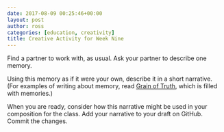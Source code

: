 ```yaml
---
date: 2017-08-09 00:25:46+00:00
layout: post
author: ross
categories: [education, creativity]
title: Creative Activity for Week Nine
---
```


Find a partner to work with, as usual. Ask your partner to describe one memory.

Using this memory as if it were your own, describe it in a short narrative. (For examples of writing about memory, read [Grain of Truth](http://www.rosslaird.com/grain-of-truth/), which is filled with memories.)

When you are ready, consider how this narrative might be used in your composition for the class. Add your narrative to your draft on GitHub. Commit the changes.
